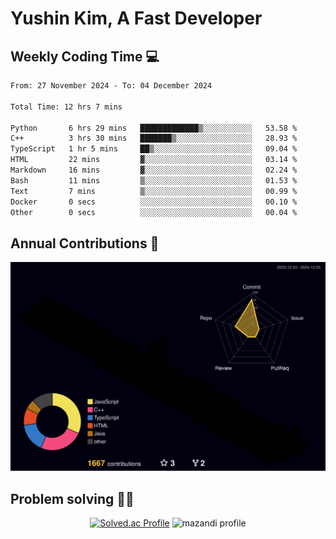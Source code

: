 # Yushin Kim, A Fast Developer

## Weekly Coding Time 💻

<!--START_SECTION:waka-->

```txt
From: 27 November 2024 - To: 04 December 2024

Total Time: 12 hrs 7 mins

Python       6 hrs 29 mins   █████████████▒░░░░░░░░░░░   53.58 %
C++          3 hrs 30 mins   ███████▒░░░░░░░░░░░░░░░░░   28.93 %
TypeScript   1 hr 5 mins     ██▒░░░░░░░░░░░░░░░░░░░░░░   09.04 %
HTML         22 mins         ▓░░░░░░░░░░░░░░░░░░░░░░░░   03.14 %
Markdown     16 mins         ▓░░░░░░░░░░░░░░░░░░░░░░░░   02.24 %
Bash         11 mins         ▒░░░░░░░░░░░░░░░░░░░░░░░░   01.53 %
Text         7 mins          ▒░░░░░░░░░░░░░░░░░░░░░░░░   00.99 %
Docker       0 secs          ░░░░░░░░░░░░░░░░░░░░░░░░░   00.10 %
Other        0 secs          ░░░░░░░░░░░░░░░░░░░░░░░░░   00.04 %
```

<!--END_SECTION:waka-->

## Annual Contributions 🏃

![](./profile-3d-contrib/profile-night-rainbow.svg)

## Problem solving 👨‍💻

<div align="center">

[![Solved.ac Profile](http://mazassumnida.wtf/api/v2/generate_badge?boj=kys010306)](https://solved.ac/kys010306)
![mazandi profile](http://mazandi.herokuapp.com/api?handle=kys010306&theme=dark)

</div>
